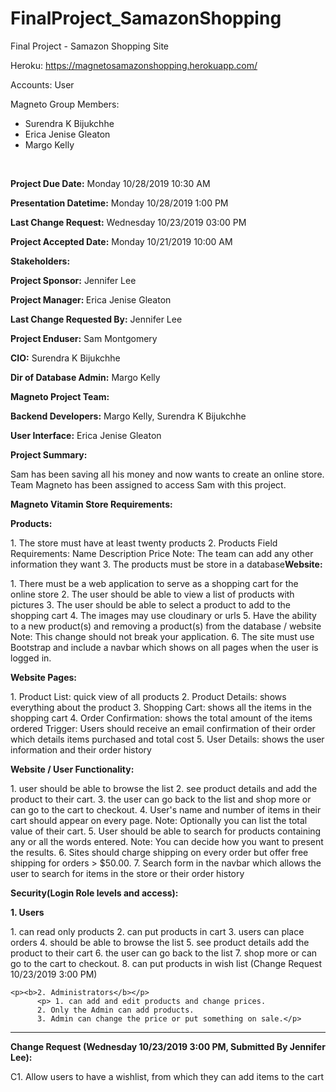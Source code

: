 # FinalProject_SamazonShopping
Final Project - Samazon Shopping Site

Heroku: https://magnetosamazonshopping.herokuapp.com/

Accounts:
User 

Magneto Group Members:
* Surendra K Bijukchhe
* Erica Jenise Gleaton
* Margo Kelly

<br>
<p><b>Project Due Date:</b>         Monday 10/28/2019 10:30 AM</p>
<p><b>Presentation Datetime:</b>    Monday 10/28/2019 1:00 PM</p>
<p><b>Last Change Request:</b>      Wednesday 10/23/2019 03:00 PM</p>
<p><b>Project Accepted Date:</b>    Monday 10/21/2019 10:00 AM</p>

 <p><b>Stakeholders:</b></p>
  <p><b>Project Sponsor:</b>          Jennifer Lee</p>
  <p><b>Project Manager: </b>         Erica Jenise Gleaton</p>
  <p><b>Last Change Requested By:</b> Jennifer Lee</p>
  <p><b>Project Enduser:</b>         Sam Montgomery</p>
  <p><b>CIO:</b>                      Surendra K Bijukchhe</p>
  <p><b>Dir of Database Admin:</b>    Margo Kelly</p>

  <p><b>Magneto Project Team:</b></p>
    <p><b>Backend Developers:</b>        Margo Kelly, Surendra K Bijukchhe</p>
    <p><b>User Interface:</b>           Erica Jenise Gleaton</p>


<p><b>Project Summary: </b></p>
<p>Sam has been saving all his money and now wants to create an online store. Team Magneto has been assigned to access Sam with this project. </p>


<p><b>Magneto Vitamin Store Requirements: </b></p>

  <p><b>Products:</b></p>
  <p>  1. The store must have at least twenty products
    2. Products Field Requirements:
         Name
         Description
         Price 
            Note: The team can add any other information they want 
    3. The products must be store in a database</p?

  <p><b>Website:</b></p>
    <p>1. There must be a web application to serve as a shopping cart for the online store 
    2. The user should be able to view a list of products with pictures 
    3. The user should be able to select a product to add to the shopping cart
    4. The images may use cloudinary or urls
    5. Have the ability to a new product(s) and removing a product(s) from the database / website 
          Note: This change should not break your application. 
    6. The site must use Bootstrap and include a navbar which shows on all pages when the user is logged in.</p>

  <p><b>Website Pages:</b></p>
    <p> 1. Product List: quick view of all products
    2. Product Details: shows everything about the product
    3. Shopping Cart: shows all the items in the shopping cart
    4. Order Confirmation: shows the total amount of the items ordered
          Trigger: Users should receive an email confirmation of their order which details items purchased and total cost
    5. User Details: shows the user information and their order history</p>

  <p><b>Website / User Functionality:</b></p>
          <p> 1. user should be able to browse the list
          2. see product details and add the product to their cart. 
          3. the user can go back to the list and shop more or can go to the cart to checkout.
          4. User's name and number of items in their cart should appear on every page. 
                Note: Optionally you can list the total value of their cart.
          5. User should be able to search for products containing any or all the words entered.
                  Note: You can decide how you want to present the results. 
          6. Sites should charge shipping on every order but offer free shipping for orders > $50.00.
          7. Search form in the navbar which allows the user to search for items in the store or their order history</p>

  
  <p><b>Security(Login Role levels and access):</b></p>
    <p><b>1. Users</b></p>
         <p>  1. can read only products
          2. can put products in cart
          3. users can place orders
          4. should be able to browse the list
          5. see product details add the product to their cart
          6. the user can go back to the list 
          7. shop more or can go to the cart to checkout.
          8. can put products in wish list (Change Request 10/23/2019 3:00 PM)</p>
           
    <p><b>2. Administrators</b></p>
          <p> 1. can add and edit products and change prices.
          2. Only the Admin can add products. 
          3. Admin can change the price or put something on sale.</p>

------------------

  <p><b>Change Request (Wednesday 10/23/2019 3:00 PM, Submitted By Jennifer Lee):</b><p>
     <p> C1. Allow users to have a wishlist, from which they can add items to the cart</p>
